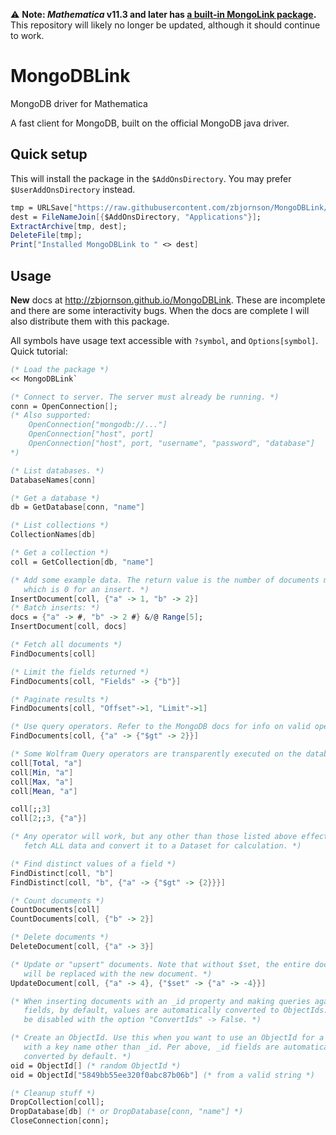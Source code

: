 ⚠️ **Note: *Mathematica* v11.3 and later has [a built-in MongoLink package](https://reference.wolfram.com/language/MongoLink/guide/MongoLinkOperations.html).** This repository will likely no longer be updated, although it should continue to work.

# MongoDBLink
MongoDB driver for Mathematica

A fast client for MongoDB, built on the official MongoDB java driver.

## Quick setup

This will install the package in the `$AddOnsDirectory`. You may prefer `$UserAddOnsDirectory` instead.

```Mathematica
tmp = URLSave["https://raw.githubusercontent.com/zbjornson/MongoDBLink/master/MongoDBLink.zip"];
dest = FileNameJoin[{$AddOnsDirectory, "Applications"}];
ExtractArchive[tmp, dest];
DeleteFile[tmp];
Print["Installed MongoDBLink to " <> dest]
```

## Usage

**New** docs at http://zbjornson.github.io/MongoDBLink. These are incomplete and
there are some interactivity bugs. When the docs are complete I will also
distribute them with this package.

All symbols have usage text accessible with `?symbol`, and `Options[symbol]`. Quick tutorial:

```Mathematica
(* Load the package *)
<< MongoDBLink`

(* Connect to server. The server must already be running. *)
conn = OpenConnection[];
(* Also supported:
    OpenConnection["mongodb://..."]
    OpenConnection["host", port]
    OpenConnection["host", port, "username", "password", "database"]
*)

(* List databases. *)
DatabaseNames[conn]

(* Get a database *)
db = GetDatabase[conn, "name"]

(* List collections *)
CollectionNames[db]

(* Get a collection *)
coll = GetCollection[db, "name"]

(* Add some example data. The return value is the number of documents modified,
   which is 0 for an insert. *)
InsertDocument[coll, {"a" -> 1, "b" -> 2}]
(* Batch inserts: *)
docs = {"a" -> #, "b" -> 2 #} &/@ Range[5];
InsertDocument[coll, docs]

(* Fetch all documents *)
FindDocuments[coll]

(* Limit the fields returned *)
FindDocuments[coll, "Fields" -> {"b"}]

(* Paginate results *)
FindDocuments[coll, "Offset"->1, "Limit"->1]

(* Use query operators. Refer to the MongoDB docs for info on valid operators. *)
FindDocuments[coll, {"a" -> {"$gt" -> 2}}]

(* Some Wolfram Query operators are transparently executed on the database server: *)
coll[Total, "a"]
coll[Min, "a"]
coll[Max, "a"]
coll[Mean, "a"]

coll[;;3]
coll[2;;3, {"a"}]

(* Any operator will work, but any other than those listed above effectively
   fetch ALL data and convert it to a Dataset for calculation. *)

(* Find distinct values of a field *)
FindDistinct[coll, "b"]
FindDistinct[coll, "b", {"a" -> {"$gt" -> {2}}}]

(* Count documents *)
CountDocuments[coll]
CountDocuments[coll, {"b" -> 2}]

(* Delete documents *)
DeleteDocument[coll, {"a" -> 3}]

(* Update or "upsert" documents. Note that without $set, the entire document
   will be replaced with the new document. *)
UpdateDocument[coll, {"a" -> 4}, {"$set" -> {"a" -> -4}}]

(* When inserting documents with an _id property and making queries against _id
   fields, by default, values are automatically converted to ObjectIds. This can
   be disabled with the option "ConvertIds" -> False. *)

(* Create an ObjectId. Use this when you want to use an ObjectId for a field
   with a key name other than _id. Per above, _id fields are automatically
   converted by default. *)
oid = ObjectId[] (* random ObjectId *)
oid = ObjectId["5849bb55ee320f0abc87b06b"] (* from a valid string *)

(* Cleanup stuff *)
DropCollection[coll];
DropDatabase[db] (* or DropDatabase[conn, "name"] *)
CloseConnection[conn];
```

